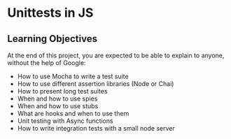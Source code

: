 # Unittests in JS

## Learning Objectives

At the end of this project, you are expected to be able to explain to anyone, without the help of Google:

* How to use Mocha to write a test suite
* How to use different assertion libraries (Node or Chai)
* How to present long test suites
* When and how to use spies
* When and how to use stubs
* What are hooks and when to use them
* Unit testing with Async functions
* How to write integration tests with a small node server
